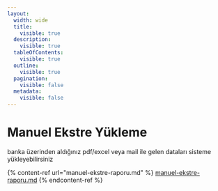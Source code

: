 ```yaml
---
layout:
  width: wide
  title:
    visible: true
  description:
    visible: true
  tableOfContents:
    visible: true
  outline:
    visible: true
  pagination:
    visible: false
  metadata:
    visible: false
---
```


# Manuel Ekstre Yükleme

banka üzerinden aldığınız pdf/excel veya mail ile gelen dataları sisteme yükleyebilirsiniz

{% content-ref url="manuel-ekstre-raporu.md" %}
[manuel-ekstre-raporu.md](manuel-ekstre-raporu.md)
{% endcontent-ref %}
